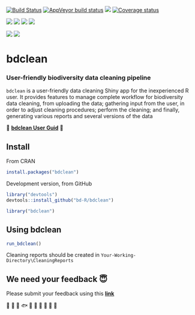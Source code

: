 [![Build Status](https://travis-ci.org/bd-R/bdclean.svg?branch=new_bdclean)](https://travis-ci.org/bd-R/bdclean)
[![AppVeyor build status](https://ci.appveyor.com/api/projects/status/github/thiloshon/bdclean?branch=master&svg=true)](https://ci.appveyor.com/project/thiloshon/bdclean)
[![](https://img.shields.io/badge/lifecycle-stable-brightgreen.svg)](https://www.tidyverse.org/lifecycle/#stable)
[![Coverage status](https://codecov.io/gh/thiloshon/bdclean/branch/master/graph/badge.svg)](https://codecov.io/github/thiloshon/bdclean?branch=master)

![](https://www.r-pkg.org/badges/version/bdclean)
![](https://www.r-pkg.org/badges/ago/bdclean)
![](https://cranlogs.r-pkg.org/badges/grand-total/bdclean)
[![](https://img.shields.io/github/languages/code-size/bd-R/bdclean.svg)](https://github.com/bd-R/bdclean)

[![](https://img.shields.io/badge/doi-10.3897/biss.2.25564-yellow.svg)](https://doi.org/10.3897/biss.2.25564)
[![](https://img.shields.io/badge/doi-10.3897/tdwgproceedings.1.20311-yellow.svg)](https://doi.org/10.3897/tdwgproceedings.1.20311)

# bdclean
### User-friendly biodiversity data cleaning pipeline

`bdclean` is a user-friendly data cleaning Shiny app for the inexperienced R user. It provides features to manage complete workflow for biodiversity data cleaning, from uploading the data; gathering input from the user, in order to adjust cleaning procedures; perform the cleaning; and finally, generating various reports and several versions of the data

:notebook: **[bdclean User Guid](https://bd-r.github.io/bdclean-guide/index.html)** :notebook:



## Install

From CRAN

```r
install.packages("bdclean")
```

Development version, from GitHub

```r
library("devtools")
devtools::install_github("bd-R/bdclean")
```

```r
library("bdclean")
```


## Using bdclean


```r
run_bdclean()
```

Cleaning reports should be created in `Your-Working-Directory\CleaningReports`


## We need your feedback :innocent:

Please submit your feedback using this **[link](https://github.com/bd-R/Feedback-bdclean/issues/new)**

   :deciduous_tree: :mushroom: :shell: :fish: :frog: :honeybee: :turtle: :rooster: :whale2: :monkey:
